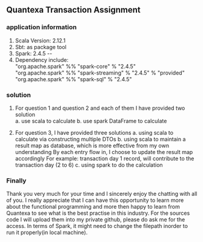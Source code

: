 ## Quantexa Transaction Assignment

### application information
1) Scala Version: 2.12.1
2) Sbt: as package tool
3) Spark: 2.4.5 --
4) Dependency include:  
"org.apache.spark" %% "spark-core" % "2.4.5"   
"org.apache.spark" %% "spark-streaming" % "2.4.5" % "provided"  
"org.apache.spark" %% "spark-sql" % "2.4.5"  

### solution
1) For question 1 and question 2 and each of them I have provided two solution  
  a. use scala to calculate
  b. use spark DataFrame to calculate
    
2) For question 3, I have provided three solutions
  a. using scala to calculate via constructing multiple DTOs
  b. using scala to maintain a result map as database, which is more effective from my own understanding
  By each entry flow in, I choose to update the result map accordingly
  For example: transaction day 1 record, will contribute to the transaction day (2 to 6)
  c. using spark to do the calculation
  
### Finally
  Thank you very much for your time and I sincerely enjoy the chatting with all of you.
  I really appreciate that I can have this opportunity to learn more about the functional programming 
  and more then happy to learn from Quantexa to see what is the best practise in this industry.
  For the sources code I will upload them into my private github, please do ask me for the access.
  In terms of Spark, it might need to change the filepath inorder to run it properly(in local machine).         